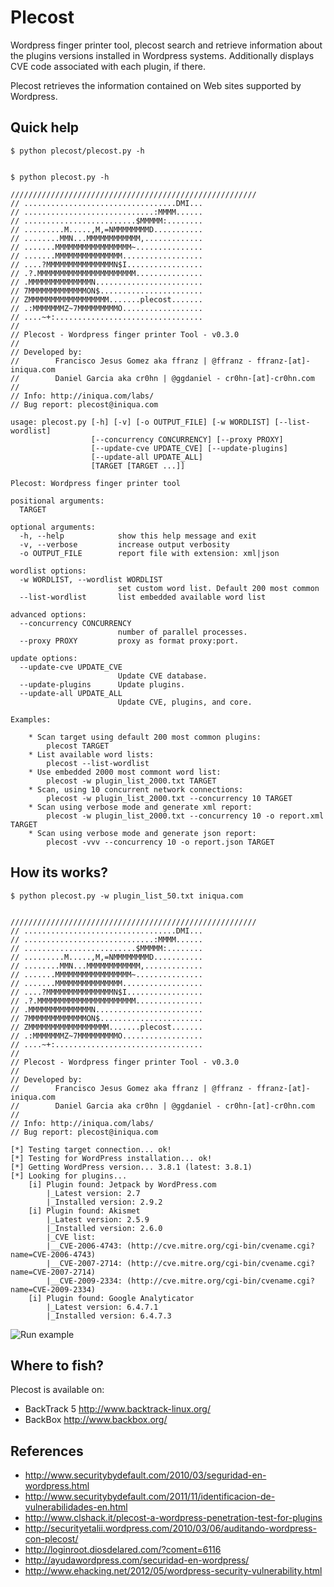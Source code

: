 Plecost
=======

Wordpress finger printer tool, plecost search and retrieve information about the plugins versions installed in Wordpress systems. Additionally displays CVE code associated with each plugin, if there.

Plecost retrieves the information contained on Web sites supported by Wordpress.

Quick help
----------

```
$ python plecost/plecost.py -h

```
```

$ python plecost.py -h

///////////////////////////////////////////////////////
// ..................................DMI...
// .............................:MMMM......
// .........................$MMMMM:........
// .........M.....,M,=NMMMMMMMMD...........
// ........MMN...MMMMMMMMMMMM,.............
// .......MMMMMMMMMMMMMMMMM~...............
// .......MMMMMMMMMMMMMMM..................
// ....?MMMMMMMMMMMMMMMN$I.................
// .?.MMMMMMMMMMMMMMMMMMMMMM...............
// .MMMMMMMMMMMMMMN........................
// 7MMMMMMMMMMMMMON$.......................
// ZMMMMMMMMMMMMMMMMMM.......plecost.......
// .:MMMMMMMZ~7MMMMMMMMMO..................
// ....~+:.................................
//
// Plecost - Wordpress finger printer Tool - v0.3.0
//
// Developed by:
//        Francisco Jesus Gomez aka ffranz | @ffranz - ffranz-[at]-iniqua.com
//        Daniel Garcia aka cr0hn | @ggdaniel - cr0hn-[at]-cr0hn.com
//
// Info: http://iniqua.com/labs/
// Bug report: plecost@iniqua.com

usage: plecost.py [-h] [-v] [-o OUTPUT_FILE] [-w WORDLIST] [--list-wordlist]
                  [--concurrency CONCURRENCY] [--proxy PROXY]
                  [--update-cve UPDATE_CVE] [--update-plugins]
                  [--update-all UPDATE_ALL]
                  [TARGET [TARGET ...]]

Plecost: Wordpress finger printer tool

positional arguments:
  TARGET

optional arguments:
  -h, --help            show this help message and exit
  -v, --verbose         increase output verbosity
  -o OUTPUT_FILE        report file with extension: xml|json

wordlist options:
  -w WORDLIST, --wordlist WORDLIST
                        set custom word list. Default 200 most common
  --list-wordlist       list embedded available word list

advanced options:
  --concurrency CONCURRENCY
                        number of parallel processes.
  --proxy PROXY         proxy as format proxy:port.

update options:
  --update-cve UPDATE_CVE
                        Update CVE database.
  --update-plugins      Update plugins.
  --update-all UPDATE_ALL
                        Update CVE, plugins, and core.

Examples:

    * Scan target using default 200 most common plugins:
        plecost TARGET
    * List available word lists:
        plecost --list-wordlist
    * Use embedded 2000 most commont word list:
        plecost -w plugin_list_2000.txt TARGET
    * Scan, using 10 concurrent network connections:
        plecost -w plugin_list_2000.txt --concurrency 10 TARGET
    * Scan using verbose mode and generate xml report:
        plecost -w plugin_list_2000.txt --concurrency 10 -o report.xml TARGET
    * Scan using verbose mode and generate json report:
        plecost -vvv --concurrency 10 -o report.json TARGET

```

How its works?
--------------

```
$ python plecost.py -w plugin_list_50.txt iniqua.com
```

```

///////////////////////////////////////////////////////
// ..................................DMI...
// .............................:MMMM......
// .........................$MMMMM:........
// .........M.....,M,=NMMMMMMMMD...........
// ........MMN...MMMMMMMMMMMM,.............
// .......MMMMMMMMMMMMMMMMM~...............
// .......MMMMMMMMMMMMMMM..................
// ....?MMMMMMMMMMMMMMMN$I.................
// .?.MMMMMMMMMMMMMMMMMMMMMM...............
// .MMMMMMMMMMMMMMN........................
// 7MMMMMMMMMMMMMON$.......................
// ZMMMMMMMMMMMMMMMMMM.......plecost.......
// .:MMMMMMMZ~7MMMMMMMMMO..................
// ....~+:.................................
//
// Plecost - Wordpress finger printer Tool - v0.3.0
//
// Developed by:
//        Francisco Jesus Gomez aka ffranz | @ffranz - ffranz-[at]-iniqua.com
//        Daniel Garcia aka cr0hn | @ggdaniel - cr0hn-[at]-cr0hn.com
//
// Info: http://iniqua.com/labs/
// Bug report: plecost@iniqua.com

[*] Testing target connection... ok!
[*] Testing for WordPress installation... ok!
[*] Getting WordPress version... 3.8.1 (latest: 3.8.1)
[*] Looking for plugins... 
    [i] Plugin found: Jetpack by WordPress.com
        |_Latest version: 2.7
        |_Installed version: 2.9.2
    [i] Plugin found: Akismet
        |_Latest version: 2.5.9
        |_Installed version: 2.6.0
        |_CVE list:
        |__CVE-2006-4743: (http://cve.mitre.org/cgi-bin/cvename.cgi?name=CVE-2006-4743)
        |__CVE-2007-2714: (http://cve.mitre.org/cgi-bin/cvename.cgi?name=CVE-2007-2714)
        |__CVE-2009-2334: (http://cve.mitre.org/cgi-bin/cvename.cgi?name=CVE-2009-2334)
    [i] Plugin found: Google Analyticator
        |_Latest version: 6.4.7.1
        |_Installed version: 6.4.7.3

```

![Run example](https://raw.githubusercontent.com/iniqua/plecost/readme/plecost/doc/screenshots/runexample.png "Run example")

Where to fish?
--------------

Plecost is available on:

* BackTrack 5 http://www.backtrack-linux.org/
* BackBox http://www.backbox.org/


References
----------

* http://www.securitybydefault.com/2010/03/seguridad-en-wordpress.html
* http://www.securitybydefault.com/2011/11/identificacion-de-vulnerabilidades-en.html
* http://www.clshack.it/plecost-a-wordpress-penetration-test-for-plugins
* http://securityetalii.wordpress.com/2010/03/06/auditando-wordpress-con-plecost/
* http://loginroot.diosdelared.com/?coment=6116
* http://ayudawordpress.com/securidad-en-wordpress/
* http://www.ehacking.net/2012/05/wordpress-security-vulnerability.html 